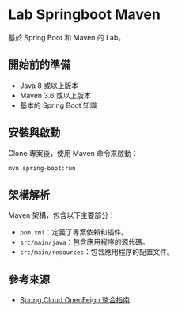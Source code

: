 # Lab Springboot Maven

基於 Spring Boot 和 Maven 的 Lab。

## 開始前的準備
- Java 8 或以上版本
- Maven 3.6 或以上版本
- 基本的 Spring Boot 知識

## 安裝與啟動
Clone 專案後，使用 Maven 命令來啟動：
```bash
mvn spring-boot:run
```

## 架構解析
Maven 架構，包含以下主要部分：
- `pom.xml`：定義了專案依賴和插件。
- `src/main/java`：包含應用程序的源代碼。
- `src/main/resources`：包含應用程序的配置文件。

## 參考來源
- [Spring Cloud OpenFeign 整合指南](https://gist.github.com/wanyutang/2747c64766d08a609837246559f3111b)